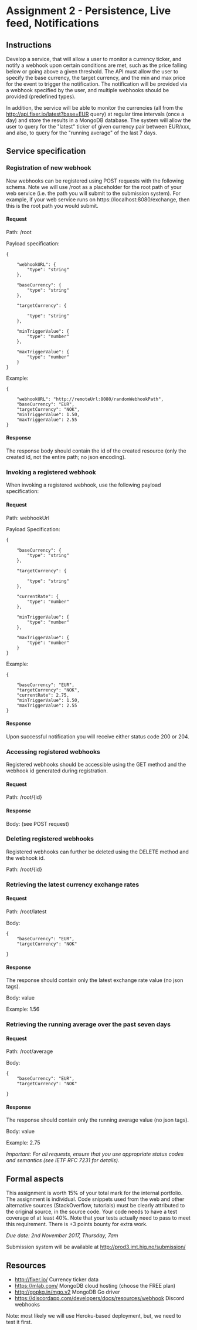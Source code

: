 # Assignment 2 - Persistence, Live feed, Notifications

## Instructions

Develop a service, that will allow a user to monitor a currency ticker, and notify a webhook upon certain conditions are met, such as the price falling below or going above a given threshold. The API must allow the user to specify the base currency, the target currency, and the min and max price for the event to trigger the notification. The notification will be provided via a webhook specified by the user, and multiple webhooks should be provided (predefined types). 

In addition, the service will be able to monitor the currencies (all from the http://api.fixer.io/latest?base=EUR query) at regular time intervals (once a day) and store the results in a MongoDB database. The system will allow the user to query for the "latest" ticker of given currency pair between EUR/xxx, and also, to query for the "running average" of the last 7 days. 

## Service specification

### Registration of new webhook

New webhooks can be registered using POST requests with the following schema. Note we will use /root as a placeholder for the root path of your web service (i.e. the path you will submit to the submission system). For example, if your web service runs on https://localhost:8080/exchange, then this is the root path you would submit.

#### Request

Path: /root

Payload specification:

```
{

    "webhookURL": {
        "type": "string"
    },

    "baseCurrency": {
        "type": "string"
    },

    "targetCurrency": {

        "type": "string"
    },

    "minTriggerValue": {
        "type": "number"
    }, 

    "maxTriggerValue": {
        "type": "number"
    }
}
```


Example:

```
{

    "webhookURL": "http://remoteUrl:8080/randomWebhookPath",
    "baseCurrency": "EUR",
    "targetCurrency": "NOK",
    "minTriggerValue": 1.50, 
    "maxTriggerValue": 2.55
}
```

#### Response

The response body should contain the id of the created resource (only the created id, not the entire path; no json encoding).

### Invoking a registered webhook

When invoking a registered webhook, use the following payload specification:

#### Request

Path: webhookUrl

Payload Specification:

```
{

    "baseCurrency": {
        "type": "string"
    },

    "targetCurrency": {

        "type": "string"
    },

    "currentRate": {
        "type": "number"
    },

    "minTriggerValue": {
        "type": "number"
    }, 

    "maxTriggerValue": {
        "type": "number"
    }
}
```

Example:

```
{

    "baseCurrency": "EUR",
    "targetCurrency": "NOK",
    "currentRate": 2.75,
    "minTriggerValue": 1.50, 
    "maxTriggerValue": 2.55
}
```

#### Response

Upon successful notification you will receive either status code 200 or 204.

### Accessing registered webhooks

Registered webhooks should be accessible using the GET method and the webhook id generated during registration.

#### Request

Path: /root/{id}

#### Response

Body: (see POST request)

### Deleting registered webhooks

Registered webhooks can further be deleted using the DELETE method and the webhook id.

Path: /root/{id}

### Retrieving the latest currency exchange rates

#### Request

Path:  /root/latest

Body:

```
{
    "baseCurrency": "EUR",
    "targetCurrency": "NOK"

}
```

#### Response

The response should contain only the latest exchange rate value (no json tags).

Body: value

Example: 1.56

### Retrieving the running average over the past seven days

#### Request

Path: /root/average

Body:

```
{
    "baseCurrency": "EUR",
    "targetCurrency": "NOK"

}
```

#### Response

The response should contain only the running average value (no json tags).

Body: value

Example: 2.75

*Important: For all requests, ensure that you use appropriate status codes and semantics (see IETF RFC 7231 for details).*

## Formal aspects

This assignment is worth 15% of your total mark for the internal portfolio. The assignment is individual. Code snippets used from the web and other alternative sources (StackOverflow, tutorials) must be clearly attributed to the original source, in the source code. Your code needs to have a test coverage of at least 40%. Note that your tests actually need to pass to meet this requirement. There is +3 points bounty for extra work.

*Due date: 2nd November 2017, Thursday, 7am*

Submission system will be available at http://prod3.imt.hig.no/submission/



## Resources

* http://fixer.io/  Currency ticker data
* https://mlab.com/  MongoDB cloud hosting (choose the FREE plan)
* http://gopkg.in/mgo.v2 MongoDB Go driver
* https://discordapp.com/developers/docs/resources/webhook Discord webhooks


Note: most likely we will use Heroku-based deployment, but, we need to test it first.

